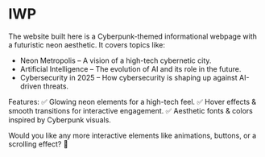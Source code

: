 # IWP
The website built here is a Cyberpunk-themed informational webpage with a futuristic neon aesthetic. It covers topics like:
<ul>
  <li>Neon Metropolis – A vision of a high-tech cybernetic city.</li>
  <li>Artificial Intelligence – The evolution of AI and its role in the future.</li>
  <li>Cybersecurity in 2025 – How cybersecurity is shaping up against AI-driven threats.</li>
</ul>

Features:
✅ Glowing neon elements for a high-tech feel.
✅ Hover effects & smooth transitions for interactive engagement.
✅ Aesthetic fonts & colors inspired by Cyberpunk visuals.

Would you like any more interactive elements like animations, buttons, or a scrolling effect? 🚀

